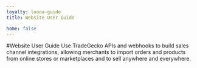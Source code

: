 ```yaml
---
loyalty: loona-guide
title: Website User Guide

home: false
---
```

#Website User Guide
Use TradeGecko APIs and webhooks to build sales channel integrations, allowing merchants to import orders and products from online stores or marketplaces and to sell anywhere and everywhere.
  
